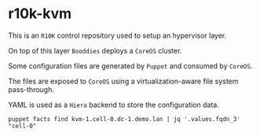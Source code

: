 # r10k-kvm
This is an `R10K` control repository used to setup an hypervisor layer.

On top of this layer `Booddies` deploys a `CoreOS` cluster.

Some configuration files are generated by `Puppet` and consumed by `CoreOS`.

The files are exposed to `CoreOS` using a virtualization-aware file system pass-through.

YAML is used as a `Hiera` backend to store the configuration data.

```
puppet facts find kvm-1.cell-0.dc-1.demo.lan | jq '.values.fqdn_3'
"cell-0"
```

